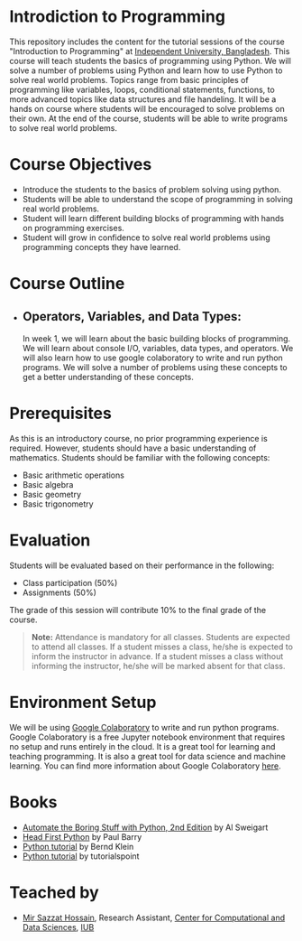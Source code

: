 # Introdiction to Programming

This repository includes the content for the tutorial sessions of the course "Introduction to Programming" at [Independent University, Bangladesh](http://iub.edu.bd). This course will teach students the basics of programming using Python. We will solve a number of problems using Python and learn how to use Python to solve real world problems. Topics range from basic principles of programming like variables, loops, conditional statements, functions, to more advanced topics like data structures and file handeling. It will be a hands on course where students will be encouraged to solve problems on their own. At the end of the course, students will be able to write programs to solve real world problems.

# Course Objectives

- Introduce the students to the basics of problem solving using python.
- Students will be able to understand the scope of programming in solving real world problems.
- Student will learn different building blocks of programming with hands on programming exercises.
- Student will grow in confidence to solve real world problems using programming concepts they have learned.

# Course Outline

- ## Operators, Variables, and Data Types:
  In week 1, we will learn about the basic building blocks of programming. We will learn about console I/O, variables, data types, and operators. We will also learn how to use google colaboratory to write and run python programs. We will solve a number of problems using these concepts to get a better understanding of these concepts.

# Prerequisites

As this is an introductory course, no prior programming experience is required. However, students should have a basic understanding of mathematics. Students should be familiar with the following concepts:

- Basic arithmetic operations
- Basic algebra
- Basic geometry
- Basic trigonometry

# Evaluation

Students will be evaluated based on their performance in the following:

- Class participation (50%)
- Assignments (50%)

The grade of this session will contribute 10% to the final grade of the course.

> **Note:** Attendance is mandatory for all classes. Students are expected to attend all classes. If a student misses a class, he/she is expected to inform the instructor in advance. If a student misses a class without informing the instructor, he/she will be marked absent for that class.

# Environment Setup

We will be using [Google Colaboratory](https://colab.research.google.com/) to write and run python programs. Google Colaboratory is a free Jupyter notebook environment that requires no setup and runs entirely in the cloud. It is a great tool for learning and teaching programming. It is also a great tool for data science and machine learning. You can find more information about Google Colaboratory [here](https://colab.research.google.com/notebooks/welcome.ipynb).

# Books

- [Automate the Boring Stuff with Python, 2nd Edition](https://automatetheboringstuff.com/) by Al Sweigart
- [Head First Python](https://www.oreilly.com/library/view/head-first-python/9781491919521/) by Paul Barry
- [Python tutorial](https://python-course.eu/python-tutorial/) by Bernd Klein
- [Python tutorial](https://www.tutorialspoint.com/python3/python3_tutorial.pdf) by tutorialspoint

# Teached by

- [Mir Sazzat Hossain](https://github.com/mirsazzathossain), Research Assistant, [Center for Computational and Data Sciences](https://ccds.ai), [IUB](http://iub.edu.bd)
